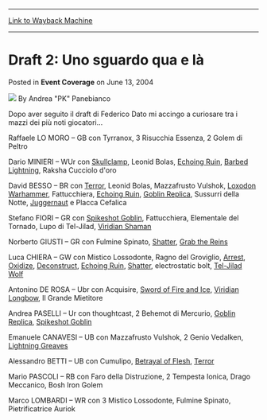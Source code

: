 
---
[Link to Wayback Machine](https://web.archive.org/web/20200922210315/https://magic.wizards.com/en/articles/archive/event-coverage/draft-2-uno-sguardo-qua-e-l%C3%A0-2004-06-13)

[_metadata_:author]:- "Andrea `PK` Panebianco"
[_metadata_:description]:- "Dopo aver seguito il draft di Federico Dato mi accingo a curiosare tra i mazzi dei più noti giocatori… Raffaele LO MORO – GB con Tyrranox, 3 Risucchia Essenza, 2 Golem di Peltro Dario MINIERI – WUr con Skullclamp, Leonid Bolas, Echoing Ruin, Barbed Lightning, Raksha Cucciolo d'oro"
[_metadata_:generator]:- "Drupal 7 (http://drupal.org)"
[_metadata_:node]:- "574916"
[_metadata_:publish_date]:- "2004-06-13"
[_metadata_:source]:- "div-main-content"
[_metadata_:title]:- "Draft 2: Uno sguardo qua e là"
[_metadata_:wayback_capture_timestamp]:- "2020-09-22 21:03:15"
[_metadata_:wayback_raw_url]:- "https://web.archive.org/web/20200922210315id_/https://magic.wizards.com/en/articles/archive/event-coverage/draft-2-uno-sguardo-qua-e-l%C3%A0-2004-06-13"
[_metadata_:wayback_url]:- "https://magic.wizards.com/en/articles/archive/event-coverage/draft-2-uno-sguardo-qua-e-l%C3%A0-2004-06-13"
---


Draft 2: Uno sguardo qua e là
=============================



 Posted in **Event Coverage**
 on June 13, 2004 






![](https://media.magic.wizards.com/styles/auth_small/public/generic-avatar-150_175.png)
By Andrea "PK" Panebianco











Dopo aver seguito il draft di Federico Dato mi accingo a curiosare tra i mazzi dei più noti giocatori…


Raffaele LO MORO – GB con Tyrranox, 3 Risucchia Essenza, 2 Golem di Peltro


Dario MINIERI – WUr con [Skullclamp](http://gatherer.wizards.com/Pages/Card/Details.aspx?name=Skullclamp), Leonid Bolas, [Echoing Ruin](http://gatherer.wizards.com/Pages/Card/Details.aspx?name=Echoing+Ruin), [Barbed Lightning](http://gatherer.wizards.com/Pages/Card/Details.aspx?name=Barbed+Lightning), Raksha Cucciolo d'oro


David BESSO – BR con [Terror](http://gatherer.wizards.com/Pages/Card/Details.aspx?name=Terror), Leonid Bolas, Mazzafrusto Vulshok, [Loxodon Warhammer](http://gatherer.wizards.com/Pages/Card/Details.aspx?name=Loxodon+Warhammer), Fattucchiera, [Echoing Ruin](http://gatherer.wizards.com/Pages/Card/Details.aspx?name=Echoing+Ruin), [Goblin Replica](http://gatherer.wizards.com/Pages/Card/Details.aspx?name=Goblin+Replica), Sussurri della Notte, [Juggernaut](http://gatherer.wizards.com/Pages/Card/Details.aspx?name=Juggernaut) e Placca Cefalica


Stefano FIORI – GR con [Spikeshot Goblin](http://gatherer.wizards.com/Pages/Card/Details.aspx?name=Spikeshot+Goblin), Fattucchiera, Elementale del Tornado, Lupo di Tel-Jilad, [Viridian Shaman](http://gatherer.wizards.com/Pages/Card/Details.aspx?name=Viridian+Shaman)


Norberto GIUSTI – GR con Fulmine Spinato, [Shatter](http://gatherer.wizards.com/Pages/Card/Details.aspx?name=Shatter), [Grab the Reins](http://gatherer.wizards.com/Pages/Card/Details.aspx?name=Grab+the+Reins)


Luca CHIERA – GW con Mistico Lossodonte, Ragno del Groviglio, [Arrest](http://gatherer.wizards.com/Pages/Card/Details.aspx?name=Arrest), [Oxidize](http://gatherer.wizards.com/Pages/Card/Details.aspx?name=Oxidize), [Deconstruct](http://gatherer.wizards.com/Pages/Card/Details.aspx?name=Deconstruct), [Echoing Ruin](http://gatherer.wizards.com/Pages/Card/Details.aspx?name=Echoing+Ruin), [Shatter](http://gatherer.wizards.com/Pages/Card/Details.aspx?name=Shatter), electrostatic bolt, [Tel-Jilad Wolf](http://gatherer.wizards.com/Pages/Card/Details.aspx?name=Tel-Jilad+Wolf)


Antonino DE ROSA – Ubr con Acquisire, [Sword of Fire and Ice](http://gatherer.wizards.com/Pages/Card/Details.aspx?name=Sword+of+Fire+and+Ice), [Viridian Longbow](http://gatherer.wizards.com/Pages/Card/Details.aspx?name=Viridian+Longbow), Il Grande Mietitore


Andrea PASELLI – Ur con thoughtcast, 2 Behemot di Mercurio, [Goblin Replica](http://gatherer.wizards.com/Pages/Card/Details.aspx?name=Goblin+Replica), [Spikeshot Goblin](http://gatherer.wizards.com/Pages/Card/Details.aspx?name=Spikeshot+Goblin)


Emanuele CANAVESI – UB con Mazzafrusto Vulshok, 2 Genio Vedalken, [Lightning Greaves](http://gatherer.wizards.com/Pages/Card/Details.aspx?name=Lightning+Greaves)


Alessandro BETTI – UB con Cumulipo, [Betrayal of Flesh](http://gatherer.wizards.com/Pages/Card/Details.aspx?name=Betrayal+of+Flesh), [Terror](http://gatherer.wizards.com/Pages/Card/Details.aspx?name=Terror)


Mario PASCOLI – RB con Faro della Distruzione, 2 Tempesta Ionica, Drago Meccanico, Bosh Iron Golem


Marco LOMBARDI – WR con 3 Mistico Lossodonte, Fulmine Spinato, Pietrificatrice Auriok








